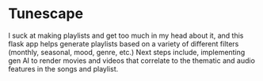 # Tunescape
I suck at making playlists and get too much in my head about it, and this flask app helps generate playlists based on a variety of different filters (monthly, seasonal, mood, genre, etc.) 
Next steps include, implementing gen AI to render movies and videos that correlate to the thematic and audio features in the songs and playlist. 